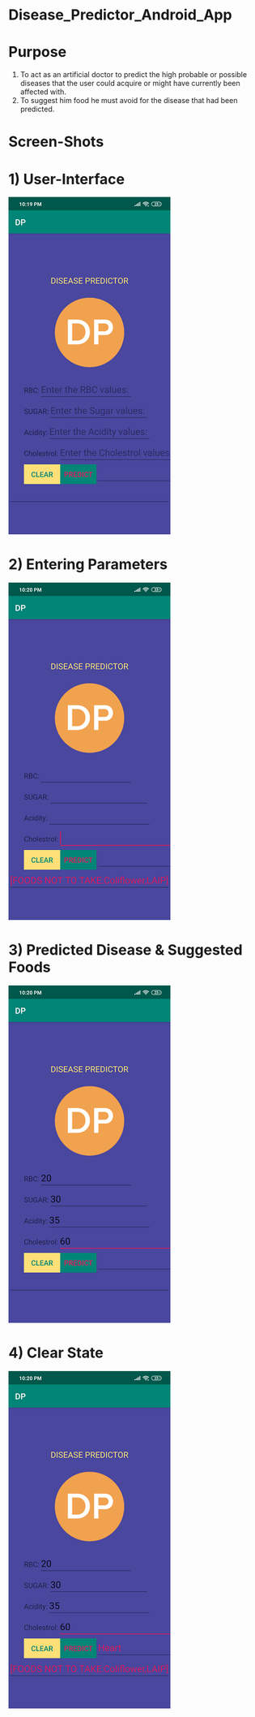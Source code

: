 # Disease_Predictor_Android_App

# Purpose
   1) To act as an artificial doctor to predict the high probable or possible diseases that the user could acquire or might have currently been affected with.
   2) To suggest him food he must avoid for the disease that had been predicted.
   
# Screen-Shots
   
   # 1) User-Interface
   ![](images/1.png)

  #  2) Entering Parameters
![](images/2.png)
  
  #  3) Predicted Disease & Suggested Foods
![](images/3.png)
  
  #  4) Clear State
![](images/41.png)
  
   
   
